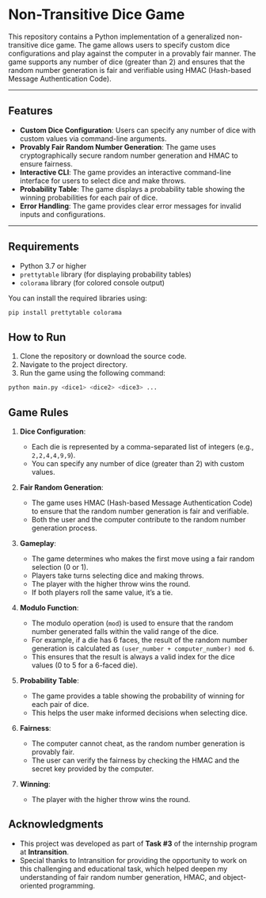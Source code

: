 # Non-Transitive Dice Game

This repository contains a Python implementation of a generalized non-transitive dice game. The game allows users to specify custom dice configurations and play against the computer in a provably fair manner. The game supports any number of dice (greater than 2) and ensures that the random number generation is fair and verifiable using HMAC (Hash-based Message Authentication Code).

---

## Features

- **Custom Dice Configuration**: Users can specify any number of dice with custom values via command-line arguments.
- **Provably Fair Random Number Generation**: The game uses cryptographically secure random number generation and HMAC to ensure fairness.
- **Interactive CLI**: The game provides an interactive command-line interface for users to select dice and make throws.
- **Probability Table**: The game displays a probability table showing the winning probabilities for each pair of dice.
- **Error Handling**: The game provides clear error messages for invalid inputs and configurations.

---

## Requirements

- Python 3.7 or higher
- `prettytable` library (for displaying probability tables)
- `colorama` library (for colored console output)

You can install the required libraries using:

```bash
pip install prettytable colorama
```

## How to Run

1. Clone the repository or download the source code.
2. Navigate to the project directory.
3. Run the game using the following command:

```bash
python main.py <dice1> <dice2> <dice3> ...
```

## Game Rules

1. **Dice Configuration**:
   - Each die is represented by a comma-separated list of integers (e.g., `2,2,4,4,9,9`).
   - You can specify any number of dice (greater than 2) with custom values.

2. **Fair Random Generation**:
   - The game uses HMAC (Hash-based Message Authentication Code) to ensure that the random number generation is fair and verifiable.
   - Both the user and the computer contribute to the random number generation process.

3. **Gameplay**:
   - The game determines who makes the first move using a fair random selection (0 or 1).
   - Players take turns selecting dice and making throws.
   - The player with the higher throw wins the round.
   - If both players roll the same value, it’s a tie.

4. **Modulo Function**:
   - The modulo operation (`mod`) is used to ensure that the random number generated falls within the valid range of the dice.
   - For example, if a die has 6 faces, the result of the random number generation is calculated as `(user_number + computer_number) mod 6`.
   - This ensures that the result is always a valid index for the dice values (0 to 5 for a 6-faced die).

5. **Probability Table**:
   - The game provides a table showing the probability of winning for each pair of dice.
   - This helps the user make informed decisions when selecting dice.

6. **Fairness**:
   - The computer cannot cheat, as the random number generation is provably fair.
   - The user can verify the fairness by checking the HMAC and the secret key provided by the computer.

7. **Winning**:
   - The player with the higher throw wins the round.
  
## Acknowledgments

- This project was developed as part of **Task #3** of the internship program at **Intransition**.
- Special thanks to Intransition for providing the opportunity to work on this challenging and educational task, which helped deepen my understanding of fair random number generation, HMAC, and object-oriented programming.
